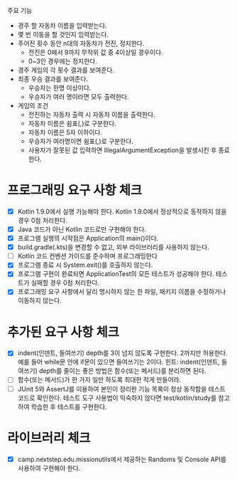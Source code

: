 주요 기능
- 경주 할 자동차 이름을 입력받는다.
- 몇 번 이동을 할 것인지 입력받는다.
- 주어진 횟수 동안 n대의 자동차가 전진, 정지한다.
  - 전진은 0에서 9까지 무작위 값 중 4이상일 경우이다.
  - 0~3인 경우에는 정지한다.
- 경주 게임의 각 횟수 결과를 보여준다.
- 최종 우승 결과를 보여준다.
  - 우승자는 한명 이상이다.
  - 우승자가 여러 명이라면 모두 출력한다.
- 게임의 조건
  - 전진하는 자동차 출력 시 자동차 이름을 출력한다.
  - 자동차 이름은 쉼표(,)로 구분한다.
  - 자동차 이름은 5자 이하이다.
  - 우승자가 여러명이면 쉼표(,)로 구분한다.
  - 사용자가 잘못된 값 입력하면 IllegalArgumentException을 발생시킨 후 종료한다.
# 프로그래밍 요구 사항 체크
- [x] Kotlin 1.9.0에서 실행 가능해야 한다. Kotlin 1.9.0에서 정상적으로 동작하지 않을 경우 0점 처리한다.
- [x] Java 코드가 아닌 Kotlin 코드로만 구현해야 한다.
- [x] 프로그램 실행의 시작점은 Application의 main()이다.
- [x] build.gradle(.kts)을 변경할 수 없고, 외부 라이브러리를 사용하지 않는다.
- [ ] Kotlin 코드 컨벤션 가이드를 준수하며 프로그래밍한다
- [x] 프로그램 종료 시 System.exit()를 호출하지 않는다.
- [x] 프로그램 구현이 완료되면 ApplicationTest의 모든 테스트가 성공해야 한다. 테스트가 실패할 경우 0점 처리한다.
- [x] 프로그래밍 요구 사항에서 달리 명시하지 않는 한 파일, 패키지 이름을 수정하거나 이동하지 않는다.
# 추가된 요구 사항 체크
- [x] indent(인덴트, 들여쓰기) depth를 3이 넘지 않도록 구현한다. 2까지만 허용한다. 예를 들어 while문 안에 if문이 있으면 들여쓰기는 2이다. 힌트: indent(인덴트, 들여쓰기) depth를 줄이는 좋은 방법은 함수(또는 메서드)를 분리하면 된다.
- [ ] 함수(또는 메서드)가 한 가지 일만 하도록 최대한 작게 만들어라.
- [ ] JUnit 5와 AssertJ를 이용하여 본인이 정리한 기능 목록이 정상 동작함을 테스트 코드로 확인한다.
  테스트 도구 사용법이 익숙하지 않다면 test/kotlin/study를 참고하여 학습한 후 테스트를 구현한다.
# 라이브러리 체크
- [x] camp.nextstep.edu.missionutils에서 제공하는 Randoms 및 Console API를 사용하여 구현해야 한다.